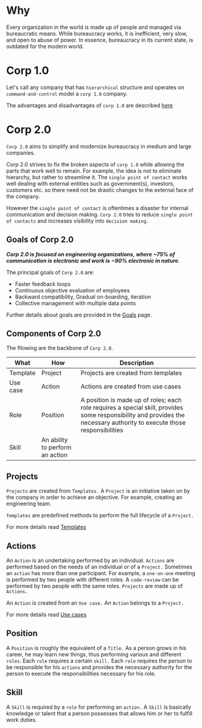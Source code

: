 # Why

 Every organization in the world is made up of people and managed via bureaucratic means. While bureaucracy works, it is inefficient, very slow, and open to abuse of power. In essence, bureaucracy in its current state, is outdated for the modern world.

# Corp 1.0

Let's call any company that has `hierarchical` structure and operates on `command-and-control` model a `corp 1.0` company.

The advantages and disadvantages of `corp 1.0` are described [here](CORP_1.0.md)

# Corp 2.0

`Corp 2.0` aims to simplify and modernize bureaucracy in medium and large companies.

Corp 2.0 strives to fix the broken aspects of `corp 1.0` while allowing the parts that work well to remain. For example, the idea is not to eliminate hierarchy, but rather to streamline it. The `single point of contact` works well dealing with external entities such as government(s), investors, customers etc. so there need not be drastic changes to the external face of the company.

However the `single point of contact` is oftentimes a disaster for internal communication and decision making. `Corp 2.0` tries to reduce `single point of contacts` and increases visibility into `decision making.`  

## Goals of Corp 2.0

***Corp 2.0 is focused on engineering organizations, where ~75% of communication is electronic and work is ~90% electronic in nature.***

The principal goals of `Corp 2.0` are:

* Faster feedback loops
* Continuous objective evaluation of employees
* Backward compatibility, Gradual on-boarding, iteration
* Collective management with multiple data points

Further details about goals are provided in the [Goals](GOALS.md) page.


## Components of Corp 2.0

The fllowing are the backbone of `Corp 2.0`.

What | How | Description |
--- | --- |---|
Template | Project | Projects are created from templates
Use case| Action | Actions are created from use cases
Role | Position | A position is made up of roles; each role requires a special skill, provides some responsibility and provides the necessary authority to execute those responsibilities
 |Skill| An ability to perform an action


## Projects

`Projects` are created from `Templates.` A `Project` is an initiative taken on by the company in order to achieve an objective.
For example, creating an engineering team.

`Templates` are predefined methods to perform the full lifecycle of a `Project.`

For more details read [Templates](TEMPLATES.md)

## Actions

An `Action` is an undertaking performed by an individual. `Actions` are performed based on the needs of an individual or of a `Project.` Sometimes an `action` has more than one participant. For example, a `one-on-one` meeting is performed by two people with different roles. A `code-review`  can be performed by two people with the same roles. `Projects` are made up of `Actions.`

An `Action` is created from an `Use case.` An `Action` belongs to a `Project.`

For more details read [Use cases](USE_CASES.md)

## Position

A `Position` is roughly the equivalent of a `Title.` As a person grows in his career, he may learn new things, thus performing various and different `roles`. Each `role` requires a certain `skill.` Each `role` requires the person to be responsible for his `actions` and provides the necessary authority for the person to execute the responsibilities necessary for his role.

## Skill

A `Skill` is required by a `role` for performing an `action.` A `Skill` is basically knowledge or talent that a person possesses that allows him or her to fulfill work duties.
